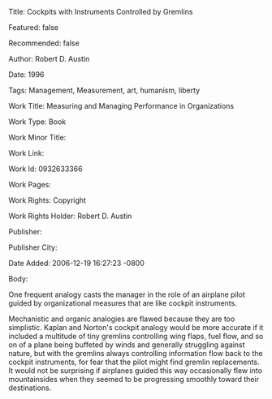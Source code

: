 Title: Cockpits with Instruments Controlled by Gremlins

Featured: false

Recommended: false

Author: Robert D. Austin

Date: 1996

Tags: Management, Measurement, art, humanism, liberty

Work Title: Measuring and Managing Performance in Organizations

Work Type: Book

Work Minor Title:  

Work Link: 

Work Id:  0932633366

Work Pages:  

Work Rights:  Copyright

Work Rights Holder:  Robert D. Austin

Publisher:  

Publisher City:  

Date Added: 2006-12-19 16:27:23 -0800

Body:

One frequent analogy casts the manager in the role of an airplane pilot guided by organizational measures that are like cockpit instruments. 

Mechanistic and organic analogies are flawed because they are too simplistic. Kaplan and Norton's cockpit analogy would be more accurate if it included a multitude of tiny gremlins controlling wing flaps, fuel flow, and so on of a plane being buffeted by winds and generally struggling against nature, but with the gremlins always controlling information flow back to the cockpit instruments, for fear that the pilot might find gremlin replacements. It would not be surprising if airplanes guided this way occasionally flew into mountainsides when they seemed to be progressing smoothly toward their destinations.

